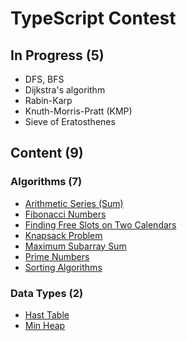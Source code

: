 # TypeScript Contest

## In Progress (5)

- DFS, BFS
- Dijkstra's algorithm
- Rabin-Karp
- Knuth-Morris-Pratt (KMP)
- Sieve of Eratosthenes

## Content (9)

### Algorithms (7)

- [Arithmetic Series (Sum)](./src/algorithms/getArithmeticSeries)
- [Fibonacci Numbers](./src/algorithms/getFibNum)
- [Finding Free Slots on Two Calendars](./src/algorithms/getMeetingWindows)
- [Knapsack Problem](./src/algorithms/getMaxValKnapsack)
- [Maximum Subarray Sum](./src/algorithms/getMaxSubSum)
- [Prime Numbers](./src/algorithms/getPrimes)
- [Sorting Algorithms](./src/algorithms/sortingAlgorithms)

### Data Types (2)

- [Hast Table](./src/dataTypes/HashTable)
- [Min Heap](./src/dataTypes/MinHeap)
